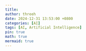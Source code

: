 ```yaml
---
title:
author: threeh
date: 2024-12-31 13:53:00 +0800
categories: [AI]
tags: [AI, Artificial Intelligence]
pin: true
math: true
mermaid: true
---
```

